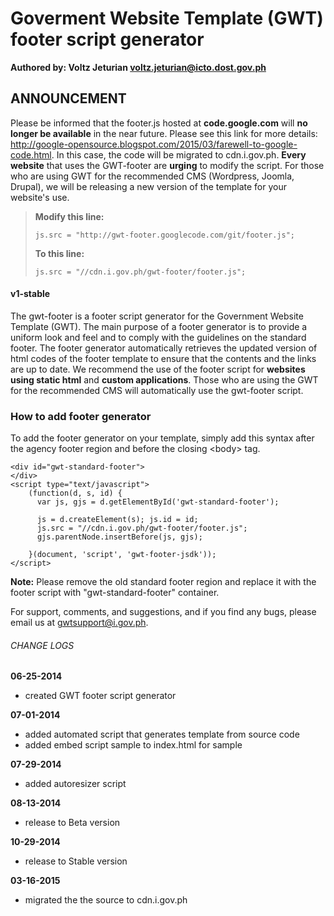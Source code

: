 # Goverment Website Template (GWT) footer script generator
**Authored by: Voltz Jeturian voltz.jeturian@icto.dost.gov.ph**

## ANNOUNCEMENT
Please be informed that the footer.js hosted at **code.google.com** will **no longer be available** in the near future. Please see this link for more details: http://google-opensource.blogspot.com/2015/03/farewell-to-google-code.html. In this case, the code will be migrated to cdn.i.gov.ph. **Every website** that uses the GWT-footer are **urging** to modify the script. For those who are using GWT for the recommended CMS (Wordpress, Joomla, Drupal), we will be releasing a new version of the template for your website's use.

>**Modify this line:**
>```
>js.src = "http://gwt-footer.googlecode.com/git/footer.js";
>```
>**To this line:**
>```
>js.src = "//cdn.i.gov.ph/gwt-footer/footer.js";
>```

#### v1-stable

The gwt-footer is a footer script generator for the Government Website Template (GWT). The main purpose of a footer generator is to provide a uniform look and feel and to comply with the guidelines on the standard footer. The footer generator automatically retrieves the updated version of html codes of the footer template to ensure that the contents and the links are up to date. We recommend the use of the footer script for **websites using static html** and **custom applications**. Those who are using the GWT for the recommended CMS will automatically use the gwt-footer script.

### How to add footer generator
To add the footer generator on your template, simply add this syntax after the agency footer region and before the closing &lt;body&gt; tag.

```
<div id="gwt-standard-footer">
</div>
<script type="text/javascript">
    (function(d, s, id) {
      var js, gjs = d.getElementById('gwt-standard-footer');

      js = d.createElement(s); js.id = id;
      js.src = "//cdn.i.gov.ph/gwt-footer/footer.js";
      gjs.parentNode.insertBefore(js, gjs);

    }(document, 'script', 'gwt-footer-jsdk'));
</script>
```
**Note:** Please remove the old standard footer region and replace it with the footer script with "gwt-standard-footer" container.

For support, comments, and suggestions, and if you find any bugs, please email us at gwtsupport@i.gov.ph.

###### CHANGE LOGS
**06-25-2014**
- created GWT footer script generator

**07-01-2014**
- added automated script that generates template from source code
- added embed script sample to index.html for sample

**07-29-2014**
- added autoresizer script

**08-13-2014**
- release to Beta version

**10-29-2014**
- release to Stable version

**03-16-2015**
- migrated the the source to cdn.i.gov.ph
